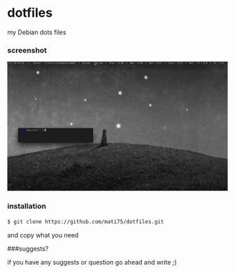 # dotfiles

my Debian dots files

### screenshot

![screenshot](https://raw.githubusercontent.com/mati75/dotfiles/master/2014-12-26-204410_1024x600_scrot.png)

### installation

```sh
$ git clone https://github.com/mati75/dotfiles.git
```
and copy what you need

###suggests?

if you have any suggests or question go ahead and write ;)
